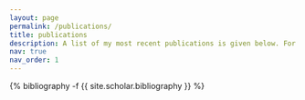 ```yaml
---
layout: page
permalink: /publications/
title: publications
description: A list of my most recent publications is given below. For the full list, please visit my <a href="https://scholar.google.com/citations?hl=en&user=qCI0O08AAAAJ" style="color:#0000FF;">Google Scholar</a> and <a href="https://www.researchgate.net/profile/Mostafa-Kiani-Shahvandi" style="color:#0000FF;">Researchgate</a> profiles.
nav: true
nav_order: 1
---
```

<!-- _pages/publications.md -->
<div class="publications">

{% bibliography -f {{ site.scholar.bibliography }} %}

</div>
